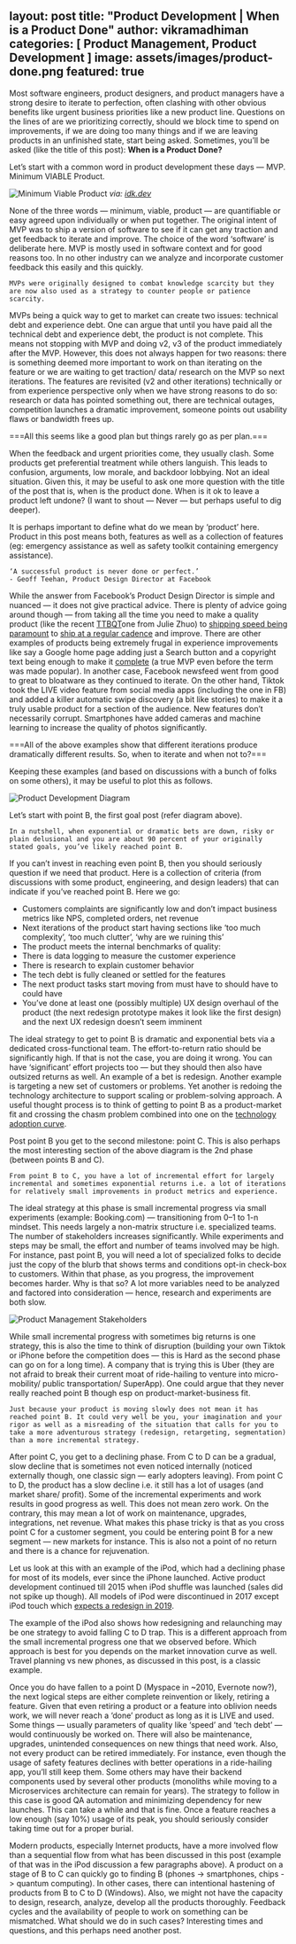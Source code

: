 layout: post
title:  "Product Development | When is a Product Done"
author: vikramadhiman
categories: [ Product Management, Product Development ]
image: assets/images/product-done.png
featured: true
---
Most software engineers, product designers, and product managers have a strong desire to iterate to perfection, often clashing with other obvious benefits like urgent business priorities like a new product line. Questions on the lines of are we prioritizing correctly, should we block time to spend on improvements, if we are doing too many things and if we are leaving products in an unfinished state, start being asked. Sometimes, you’ll be asked (like the title of this post): <strong>When is a Product Done?</strong>

Let’s start with a common word in product development these days — MVP. Minimum VIABLE Product.

<img src="../assets/image/product-done-mvp.png" alt="Minimum Viable Product" title="Minimum Viable Product" />
<em>via: <a href="idk.dev" target="_blank">idk.dev</a></em>

None of the three words — minimum, viable, product — are quantifiable or easy agreed upon individually or when put together. The original intent of MVP was to ship a version of software to see if it can get any traction and get feedback to iterate and improve. The choice of the word ‘software’ is deliberate here. MVP is mostly used in software context and for good reasons too. In no other industry can we analyze and incorporate customer feedback this easily and this quickly.

```
MVPs were originally designed to combat knowledge scarcity but they are now also used as a strategy to counter people or patience scarcity.
```
MVPs being a quick way to get to market can create two issues: technical debt and experience debt. One can argue that until you have paid all the technical debt and experience debt, the product is not complete. This means not stopping with MVP and doing v2, v3 of the product immediately after the MVP. However, this does not always happen for two reasons: there is something deemed more important to work on than iterating on the feature or we are waiting to get traction/ data/ research on the MVP so next iterations.
The features are revisited (v2 and other iterations) technically or from experience perspective only when we have strong reasons to do so: research or data has pointed something out, there are technical outages, competition launches a dramatic improvement, someone points out usability flaws or bandwidth frees up.

===All this seems like a good plan but things rarely go as per plan.===

When the feedback and urgent priorities come, they usually clash. Some products get preferential treatment while others languish. This leads to confusion, arguments, low morale, and backdoor lobbying. Not an ideal situation. Given this, it may be useful to ask one more question with the title of the post that is, when is the product done. When is it ok to leave a product left undone? (I want to shout — Never — but perhaps useful to dig deeper).

It is perhaps important to define what do we mean by ‘product’ here. Product in this post means both, features as well as a collection of features (eg: emergency assistance as well as safety toolkit containing emergency assistance).

```
‘A successful product is never done or perfect.’
- Geoff Teehan, Product Design Director at Facebook
```

While the answer from Facebook’s Product Design Director is simple and nuanced — it does not give practical advice. There is plenty of advice going around though — from taking all the time you need to make a quality product (like the recent <a href="https://medium.com/the-year-of-the-looking-glass/how-to-make-things-high-quality-f466f875227d" target="_blank">TTBQT</a>one from Julie Zhuo) to <a href="https://twitter.com/naval/status/1158964119023652864" target="_blank">shipping speed being paramount</a> to <a href="https://www.amazon.in/Planning-Extreme-Programming-Kent-Beck/dp/0201710919/ref=sr_1_fkmr0_1?keywords=martin+fowler+xp+exp%3Bained&qid=1565360344&s=books&sr=1-1-fkmr0" target="_blank">ship at a regular cadence</a> and improve. There are other examples of products being extremely frugal in experience improvements like say a Google home page adding just a Search button and a copyright text being enough to make it <a href="https://www.huffingtonpost.in/2012/03/27/google-design-sergey-brin_n_1384074.html" target="_blank">complete</a> (a true MVP even before the term was made popular). In another case, Facebook newsfeed went from good to great to bloatware as they continued to iterate. On the other hand, Tiktok took the LIVE video feature from social media apps (including the one in FB) and added a killer automatic swipe discovery (a bit like stories) to make it a truly usable product for a section of the audience. New features don’t necessarily corrupt. Smartphones have added cameras and machine learning to increase the quality of photos significantly.

===All of the above examples show that different iterations produce dramatically different results. So, when to iterate and when not to?===

Keeping these examples (and based on discussions with a bunch of folks on some others), it may be useful to plot this as follows.

<img src="assets/image/product-done-diagram.png" alt="Product Development Diagram" title="Product Development Diagram" />

Let’s start with point B, the first goal post (refer diagram above).

```
In a nutshell, when exponential or dramatic bets are down, risky or plain delusional and you are about 90 percent of your originally stated goals, you’ve likely reached point B.
```

If you can’t invest in reaching even point B, then you should seriously question if we need that product. Here is a collection of criteria (from discussions with some product, engineering, and design leaders) that can indicate if you’ve reached point B. Here we go:

<ul>
	<li>Customers complaints are significantly low and don’t impact business metrics like NPS, completed orders, net revenue</li>
	<li>Next iterations of the product start having sections like ‘too much complexity’, ‘too much clutter’, ‘why are we ruining this’</li>
	<li>The product meets the internal benchmarks of quality:</li>
	<li>There is data logging to measure the customer experience</li>
	<li>There is research to explain customer behavior</li>
	<li>The tech debt is fully cleaned or settled for the features</li>
	<li>The next product tasks start moving from must have to should have to could have</li>
	<li>You’ve done at least one (possibly multiple) UX design overhaul of the product (the next redesign prototype makes it look like the first design) and the next UX redesign doesn’t seem imminent</li>
</ul>

The ideal strategy to get to point B is dramatic and exponential bets via a dedicated cross-functional team. The effort-to-return ratio should be significantly high. If that is not the case, you are doing it wrong. You can have ‘significant’ effort projects too — but they should then also have outsized returns as well. An example of a bet is redesign. Another example is targeting a new set of customers or problems. Yet another is redoing the technology architecture to support scaling or problem-solving approach. A useful thought process is to think of getting to point B as a product-market fit and crossing the chasm problem combined into one on the <a href="https://en.wikipedia.org/wiki/Crossing_the_Chasm" target="_blank">technology adoption curve</a>.

Post point B you get to the second milestone: point C. This is also perhaps the most interesting section of the above diagram is the 2nd phase (between points B and C).

```
From point B to C, you have a lot of incremental effort for largely incremental and sometimes exponential returns i.e. a lot of iterations for relatively small improvements in product metrics and experience.
```

The ideal strategy at this phase is small incremental progress via small experiments (example: Booking.com) — transitioning from 0–1 to 1-n mindset. This needs largely a non-matrix structure i.e. specialized teams. The number of stakeholders increases significantly. While experiments and steps may be small, the effort and number of teams involved may be high. For instance, past point B, you will need a lot of specialized folks to decide just the copy of the blurb that shows terms and conditions opt-in check-box to customers. Within that phase, as you progress, the improvement becomes harder. Why is that so? A lot more variables need to be analyzed and factored into consideration — hence, research and experiments are both slow.

<img src="assets/image/product-done-stakeholders.png" alt="Product Management Stakeholders" title="Product Development Stakeholders" />

While small incremental progress with sometimes big returns is one strategy, this is also the time to think of disruption (building your own Tiktok or iPhone before the competition does — this is Hard as the second phase can go on for a long time). A company that is trying this is Uber (they are not afraid to break their current moat of ride-hailing to venture into micro-mobility/ public transportation/ SuperApp). One could argue that they never really reached point B though esp on product-market-business fit.

```
Just because your product is moving slowly does not mean it has reached point B. It could very well be you, your imagination and your rigor as well as a misreading of the situation that calls for you to take a more adventurous strategy (redesign, retargeting, segmentation) than a more incremental strategy.
```

After point C, you get to a declining phase. From C to D can be a gradual, slow decline that is sometimes not even noticed internally (noticed externally though, one classic sign — early adopters leaving). From point C to D, the product has a slow decline i.e. it still has a lot of usages (and market share/ profit). Some of the incremental experiments and work results in good progress as well. This does not mean zero work. On the contrary, this may mean a lot of work on maintenance, upgrades, integrations, net revenue. What makes this phase tricky is that as you cross point C for a customer segment, you could be entering point B for a new segment — new markets for instance. This is also not a point of no return and there is a chance for rejuvenation.

Let us look at this with an example of the iPod, which had a declining phase for most of its models, ever since the iPhone launched. Active product development continued till 2015 when iPod shuffle was launched (sales did not spike up though). All models of iPod were discontinued in 2017 except iPod touch which <a href="https://www.t3.com/news/ipod-isnt-dead-after-all-apple-will-unleash-an-iphone-x-style-redesign-for-ipod-touch" target="_blank">expects a redesign in 2019</a>.

The example of the iPod also shows how redesigning and relaunching may be one strategy to avoid falling C to D trap. This is a different approach from the small incremental progress one that we observed before. Which approach is best for you depends on the market innovation curve as well. Travel planning vs new phones, as discussed in this post, is a classic example.

Once you do have fallen to a point D (Myspace in ~2010, Evernote now?), the next logical steps are either complete reinvention or likely, retiring a feature. Given that even retiring a product or a feature into oblivion needs work, we will never reach a ‘done’ product as long as it is LIVE and used. Some things — usually parameters of quality like ‘speed’ and ‘tech debt’ — would continuously be worked on. There will also be maintenance, upgrades, unintended consequences on new things that need work. Also, not every product can be retired immediately. For instance, even though the usage of safety features declines with better operations in a ride-hailing app, you’ll still keep them. Some others may have their backend components used by several other products (monoliths while moving to a Microservices architecture can remain for years). The strategy to follow in this case is good QA automation and minimizing dependency for new launches. This can take a while and that is fine. Once a feature reaches a low enough (say 10%) usage of its peak, you should seriously consider taking time out for a proper burial. 

Modern products, especially Internet products, have a more involved flow than a sequential flow from what has been discussed in this post (example of that was in the iPod discussion a few paragraphs above). A product on a stage of B to C can quickly go to finding B (phones -> smartphones, chips -> quantum computing). In other cases, there can intentional hastening of products from B to C to D (Windows). Also, we might not have the capacity to design, research, analyze, develop all the products thoroughly. Feedback cycles and the availability of people to work on something can be mismatched. What should we do in such cases? Interesting times and questions, and this perhaps need another post.